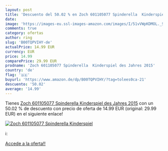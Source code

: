 ```yaml
---
layout: post
title: 'Descuento del 50.02 % en Zoch 601105077 Spinderella  Kinderspiel '
date: 
image: 'https://images-eu.ssl-images-amazon.com/images/I/51vVWpKDMOL._SL200_.jpg'
comments: true
category: ofertas
author: ring
slug: 'B00TQPVIHY-de'
actualPrice: 14.99 EUR
currency: EUR
price: 14.99
comparePrice: 29.99 EUR
prodname: 'Zoch 601105077 Spinderella  Kinderspiel des Jahres 2015'
country: 'de'
flag: '🇩🇪'
buyurl: 'https://www.amazon.de/dp/B00TQPVIHY/?tag=tolees0ca-21'
descuento: '50.02'
average: '14.99'
---
```


Tienes [Zoch 601105077 Spinderella  Kinderspiel des Jahres 2015](https://www.amazon.de/dp/B00TQPVIHY/?tag=tolees0ca-21) con un 50.02 % de descuento con precio de oferta de 14.99 EUR (original: 29.99 EUR) en el siguiente enlace!

[![Zoch 601105077 Spinderella  Kinderspiel ](https://images-eu.ssl-images-amazon.com/images/I/51vVWpKDMOL._SL200_.jpg)](https://www.amazon.de/dp/B00TQPVIHY/?tag=tolees0ca-21)

ℹ️:


[Accede a la oferta!!](https://www.amazon.de/dp/B00TQPVIHY/?tag=tolees0ca-21)
